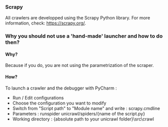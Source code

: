 ### Scrapy

All crawlers are developped using the Scrapy Python library.
For more information, check: https://scrapy.org/.

### Why you should not use a 'hand-made' launcher and how to do then?

#### Why?
Because if you do, you are not using the parametrization of the scraper.

#### How?
To launch a crawler and the debugger with PyCharm :
- Run / Edit configurations
- Choose the configuration you want to modify
- Switch from "Script path" to "Module name" and write : scrapy.cmdline
- Parameters : runspider unicrawl/spiders/{name of the script.py}
- Working directory : {absolute path to your unicrawl folder}\src\crawl
